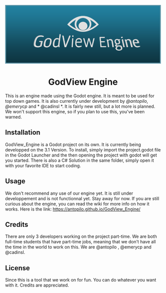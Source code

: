 <p align="center">
<img src="/docs/GodViewBanner.png?style=flat-square"
      alt="Logo Banner" />
</p>

<h1 align="center">GodView Engine</h1>

This is an engine made using the Godot engine. It is meant to be used for top down games. It is also currently under development by *@antopilo*, *@emerycp* and * @cadinsl *. It is fairly new still, but a lot more is planned. We won't support this engine, so if you plan to use this, you've been warned.

## Installation
GodView_Engine is a Godot project on its own. It is currently being developped on the 3.1 Version. To install, simply import the project.godot file in the Godot Launcher and the then opening the project with godot will get you started. There is also a C# Solution in the same folder, simply open it with your favorite IDE to start coding.

## Usage
We don't recommend any use of our engine yet. It is still under developpement and is not functionnal yet. Stay away for now. If you are still curious about the engine, you can read the wiki for more info on how it works. Here is the link: https://antopilo.github.io/GodView_Engine/

## Credits
There are only 3 developers working on the project part-time. We are both full-time students that have part-time jobs, meaning that we don't have all the time in the world to work on this. We are @antopilo , @emerycp and @cadinsl.

## License
Since this is a tool that we work on for fun. You can do whatever you want with it. Credits are appreciated.

